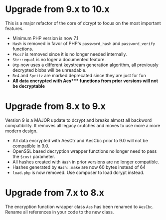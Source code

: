 # Upgrade from 9.x to 10.x
This is a major refactor of the core of dcrypt to focus on the most important features.
- Minimum PHP version is now 7.1 
- `Hash` is removed in favor of PHP's `password_hash` and `password_verify` functions.
- `Pkcs7` is removed since it is no longer needed internally.
- `Str::equal` is no loger a documented feature.
- `Otp` now uses a different keystream generation algorithm, all previously decrypted blobs will be unreadable.
- `Rc4` and `Spritz` are marked deprecated since they are just for fun
- **All data encrypted with Aes\*\*\* functions from prior versions will not be decryptable**

# Upgrade from 8.x to 9.x
Version 9 is a MAJOR update to dcrypt and breaks almost all backword compatibility.
It removes all legacy crutches and moves to use more a more modern design.

- All data encrypted with AesCtr and AesCbc prior to 9.0 will not be compatible in 9.0.
- OpenSSL based decryption wrapper functions no longer need to pass the `$cost` parameter.
- All hashes created with `Hash` in prior versions are no longer compatible.
- Hashes generated by `Hash::make` are now 60 bytes instead of 64
- `load.php` is now removed. Use composer to load dcrypt instead.

# Upgrade from 7.x to 8.x
The encryption function wrapper class `Aes` has been renamed to `AesCbc`.
Rename all references in your code to the new class.